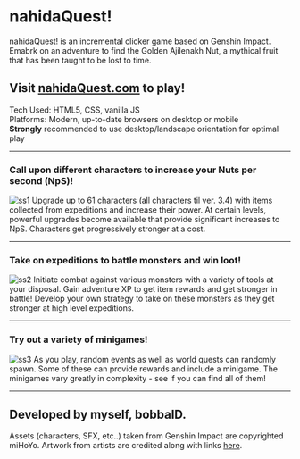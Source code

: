 ﻿# nahidaQuest!
nahidaQuest! is an incremental clicker game based on Genshin Impact. Emabrk on an adventure to find the Golden Ajilenakh Nut, a mythical fruit that has been taught to be lost to time.  

## Visit [nahidaQuest.com](http://nahidaquest.com) to play!
Tech Used: HTML5, CSS, vanilla JS  
Platforms: Modern, up-to-date browsers on desktop or mobile  
__Strongly__ recommended to use desktop/landscape orientation for optimal play

----
### Call upon different characters to increase your Nuts per second (NpS)! 
![ss1](https://github.com/bobbaID/nahidaQuest/assets/122269172/b0975a2c-e1bc-47ab-80cb-bcd11b86978a)
Upgrade up to 61 characters (all characters til ver. 3.4) with items collected from expeditions and increase their power. At certain levels, powerful upgrades become available that provide significant increases to NpS. Characters get progressively stronger at a cost. 

----
### Take on expeditions to battle monsters and win loot!
![ss2](https://github.com/bobbaID/nahidaQuest/assets/122269172/11c33b56-4dc0-4a57-a0ee-7749f14bb6cd)
Initiate combat against various monsters with a variety of tools at your disposal. Gain adventure XP to get item rewards and get stronger in battle! Develop your own strategy to take on these monsters as they get stronger at high level expeditions.

----
### Try out a variety of minigames!
![ss3](https://github.com/bobbaID/nahidaQuest/assets/122269172/5d5fa977-062e-43d9-ac03-9e49337f27b0)
As you play, random events as well as world quests can randomly spawn. Some of these can provide rewards and include a minigame. The minigames vary greatly in complexity - see if you can find all of them!

----
## Developed by myself, bobbaID.

Assets (characters, SFX, etc..) taken from Genshin Impact are copyrighted miHoYo. Artwork from artists are credited along with links [here](https://nahidaquest.com/credits).

